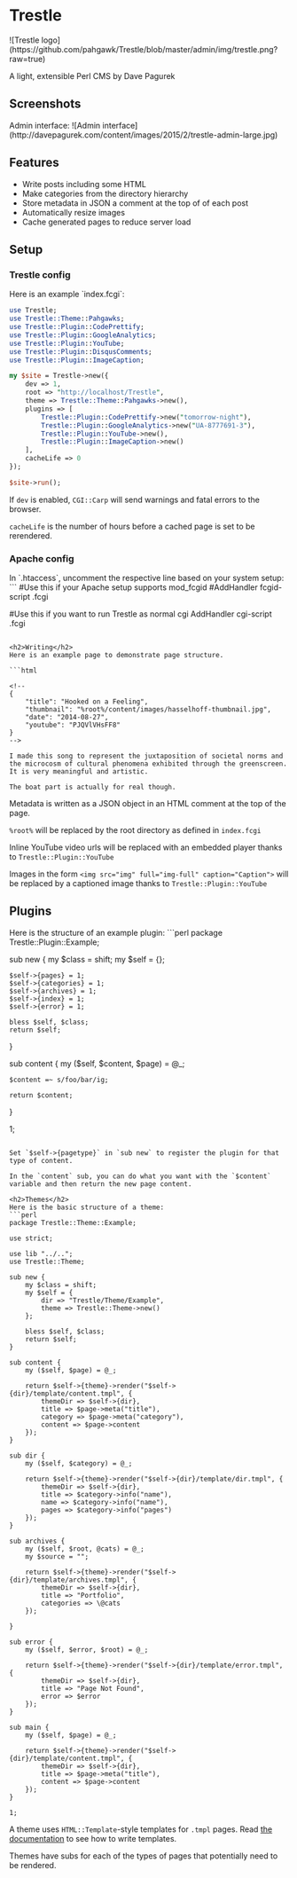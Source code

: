 <h1>Trestle</h1>
![Trestle logo](https://github.com/pahgawk/Trestle/blob/master/admin/img/trestle.png?raw=true)

A light, extensible Perl CMS by Dave Pagurek

<h2>Screenshots</h2>
Admin interface:
![Admin interface](http://davepagurek.com/content/images/2015/2/trestle-admin-large.jpg)

<h2>Features</h2>
<ul>
    <li>Write posts including some HTML</li>
    <li>Make categories from the directory hierarchy</li>
    <li>Store metadata in JSON a comment at the top of of each post</li>
    <li>Automatically resize images</li>
    <li>Cache generated pages to reduce server load</li>
</ul>

<h2>Setup</h2>
<h3>Trestle config</h3>
Here is an example `index.fcgi`:

```perl
use Trestle;
use Trestle::Theme::Pahgawks;
use Trestle::Plugin::CodePrettify;
use Trestle::Plugin::GoogleAnalytics;
use Trestle::Plugin::YouTube;
use Trestle::Plugin::DisqusComments;
use Trestle::Plugin::ImageCaption;

my $site = Trestle->new({
    dev => 1,
    root => "http://localhost/Trestle",
    theme => Trestle::Theme::Pahgawks->new(),
    plugins => [
        Trestle::Plugin::CodePrettify->new("tomorrow-night"),
        Trestle::Plugin::GoogleAnalytics->new("UA-8777691-3"),
        Trestle::Plugin::YouTube->new(),
        Trestle::Plugin::ImageCaption->new()
    ],
    cacheLife => 0
});

$site->run();
```

If `dev` is enabled, `CGI::Carp` will send warnings and fatal errors to the browser.

`cacheLife` is the number of hours before a cached page is set to be rerendered.

<h3>Apache config</h3>
In `.htaccess`, uncomment the respective line based on your system setup:
```
#Use this if your Apache setup supports mod_fcgid
#AddHandler fcgid-script .fcgi

#Use this if you want to run Trestle as normal cgi
AddHandler cgi-script .fcgi
```

<h2>Writing</h2>
Here is an example page to demonstrate page structure. 

```html

<!--
{
    "title": "Hooked on a Feeling",
    "thumbnail": "%root%/content/images/hasselhoff-thumbnail.jpg",
    "date": "2014-08-27",
    "youtube": "PJQVlVHsFF8"
}
-->

I made this song to represent the juxtaposition of societal norms and the microcosm of cultural phenomena exhibited through the greenscreen. It is very meaningful and artistic.

The boat part is actually for real though.

```

Metadata is written as a JSON object in an HTML comment at the top of the page.

`%root%` will be replaced by the root directory as defined in `index.fcgi`

Inline YouTube video urls will be replaced with an embedded player thanks to `Trestle::Plugin::YouTube`

Images in the form `<img src="img" full="img-full" caption="Caption">` will be replaced by a captioned image thanks to `Trestle::Plugin::YouTube`

<h2>Plugins</h2>
Here is the structure of an example plugin:
```perl
package Trestle::Plugin::Example;

sub new {
	my $class = shift;
	my $self = {};

	$self->{pages} = 1;
	$self->{categories} = 1;
	$self->{archives} = 1;
	$self->{index} = 1;
	$self->{error} = 1;

	bless $self, $class;
	return $self;
}

sub content {
	my ($self, $content, $page) = @_;

    $content =~ s/foo/bar/ig;

	return $content;
}

1;
```

Set `$self->{pagetype}` in `sub new` to register the plugin for that type of content.

In the `content` sub, you can do what you want with the `$content` variable and then return the new page content.

<h2>Themes</h2>
Here is the basic structure of a theme:
```perl
package Trestle::Theme::Example;

use strict;

use lib "../..";
use Trestle::Theme;

sub new {
    my $class = shift;
    my $self = {
        dir => "Trestle/Theme/Example",
        theme => Trestle::Theme->new()
    };

    bless $self, $class;
    return $self;
}

sub content {
    my ($self, $page) = @_;

    return $self->{theme}->render("$self->{dir}/template/content.tmpl", {
        themeDir => $self->{dir},
        title => $page->meta("title"),
        category => $page->meta("category"),
        content => $page->content
    });
}

sub dir {
    my ($self, $category) = @_;

    return $self->{theme}->render("$self->{dir}/template/dir.tmpl", {
        themeDir => $self->{dir},
        title => $category->info("name"),
        name => $category->info("name"),
        pages => $category->info("pages")
    });
}

sub archives {
    my ($self, $root, @cats) = @_;
    my $source = "";

    return $self->{theme}->render("$self->{dir}/template/archives.tmpl", {
        themeDir => $self->{dir},
        title => "Portfolio",
        categories => \@cats
    });

}

sub error {
    my ($self, $error, $root) = @_;

    return $self->{theme}->render("$self->{dir}/template/error.tmpl", {
        themeDir => $self->{dir},
        title => "Page Not Found",
        error => $error
    });
}

sub main {
    my ($self, $page) = @_;

    return $self->{theme}->render("$self->{dir}/template/content.tmpl", {
        themeDir => $self->{dir},
        title => $page->meta("title"),
        content => $page->content
    });
}

1;
```

A theme uses `HTML::Template`-style templates for `.tmpl` pages. Read <a href="search.cpan.org/~samtregar/HTML-Template-2.6/Template.pm">the documentation</a> to see how to write templates.

Themes have subs for each of the types of pages that potentially need to be rendered.
